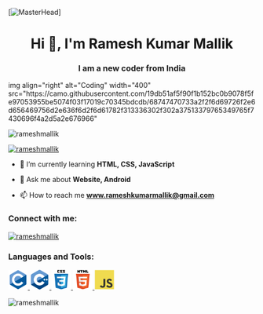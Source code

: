 [![MasterHead](https://1.bp.blogspot.com/-7A4WynwLsM...)]
<h1 align="center">Hi 👋, I'm Ramesh Kumar Mallik</h1>
<h3 align="center">I am a new coder from India</h3>
img align="right" alt="Coding" width="400" src="https://camo.githubusercontent.com/19db51af5f90f1b152bc0b9078f5fe97053955be5074f03f17019c70345bdcdb/68747470733a2f2f6d69726f2e6d656469756d2e636f6d2f6d61782f313336302f302a37513379765349765f7430696f4a2d5a2e676966"

<p align="left"> <img src="https://komarev.com/ghpvc/?username=rameshmallik&label=Profile%20views&color=0e75b6&style=flat" alt="rameshmallik" /> </p>

<p align="left"> <a href="https://twitter.com/rameshmallik" target="blank"><img src="https://img.shields.io/twitter/follow/rameshmallik?logo=twitter&style=for-the-badge" alt="rameshmallik" /></a> </p>

- 🌱 I’m currently learning **HTML, CSS, JavaScript**

- 💬 Ask me about **Website, Android**

- 📫 How to reach me **www.rameshkumarmallik@gmail.com**

<h3 align="left">Connect with me:</h3>
<p align="left">
<a href="https://twitter.com/rameshmallik" target="blank"><img align="center" src="https://raw.githubusercontent.com/rahuldkjain/github-profile-readme-generator/master/src/images/icons/Social/twitter.svg" alt="rameshmallik" height="30" width="40" /></a>
</p>

<h3 align="left">Languages and Tools:</h3>
<p align="left"> <a href="https://www.cprogramming.com/" target="_blank" rel="noreferrer"> <img src="https://raw.githubusercontent.com/devicons/devicon/master/icons/c/c-original.svg" alt="c" width="40" height="40"/> </a> <a href="https://www.w3schools.com/cpp/" target="_blank" rel="noreferrer"> <img src="https://raw.githubusercontent.com/devicons/devicon/master/icons/cplusplus/cplusplus-original.svg" alt="cplusplus" width="40" height="40"/> </a> <a href="https://www.w3schools.com/css/" target="_blank" rel="noreferrer"> <img src="https://raw.githubusercontent.com/devicons/devicon/master/icons/css3/css3-original-wordmark.svg" alt="css3" width="40" height="40"/> </a> <a href="https://www.w3.org/html/" target="_blank" rel="noreferrer"> <img src="https://raw.githubusercontent.com/devicons/devicon/master/icons/html5/html5-original-wordmark.svg" alt="html5" width="40" height="40"/> </a> <a href="https://developer.mozilla.org/en-US/docs/Web/JavaScript" target="_blank" rel="noreferrer"> <img src="https://raw.githubusercontent.com/devicons/devicon/master/icons/javascript/javascript-original.svg" alt="javascript" width="40" height="40"/> </a> </p>

<p><img align="center" src="https://github-readme-stats.vercel.app/api/top-langs?username=rameshmallik&show_icons=true&locale=en&layout=compact" alt="rameshmallik" /></p>

